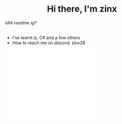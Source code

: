 <h1 align="center">Hi there, I'm zinx</h1>

###### idrk readme ig?

- I've learnt js, C# and a few others
- How to reach me on discord: zinx28
  
<img src="/github-metrics.svg" alt="Metrics" width="60%">
